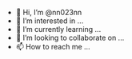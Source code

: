 - 👋 Hi, I’m @nn023nn
- 👀 I’m interested in ...
- 🌱 I’m currently learning ...
- 💞️ I’m looking to collaborate on ...
- 📫 How to reach me ...

<!---
nn023nn/nn023nn is a ✨ special ✨ repository because its `README.md` (this file) appears on your GitHub profile.
You can click the Preview link to take a look at your changes.
--->
